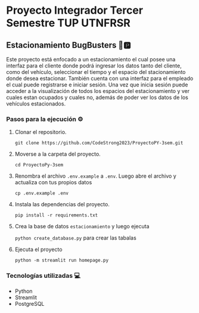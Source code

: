 # Proyecto Integrador Tercer Semestre TUP UTNFRSR
## Estacionamiento BugBusters 🚗🅿️
Este proyecto está enfocado a un estacionamiento el cual posee una interfaz para el cliente donde podrá ingresar los datos tanto del cliente, como del vehículo, seleccionar el tiempo y el espacio del stacionamiento donde desea estacionar. También cuenta con una interfaz para el empleado el cual puede registrarse e iniciar sesión. Una vez que inicia sesión puede acceder a la visualización de todos los espacios del estacionamiento y ver cuales estan ocupados y cuales no, además de poder ver los datos de los vehículos estacionados.
### Pasos para la ejecución ⚙️
1. Clonar el repositorio.

   ```git clone https://github.com/CodeStrong2023/ProyectoPY-3sem.git```
2. Moverse a la carpeta del proyecto.
   
    ```cd ProyectoPy-3sem```
  
3. Renombra el archivo `.env.example` a `.env`. Luego abre el archivo y actualiza con tus propios datos

   ```cp .env.example .env```
   
4. Instala las dependencias del proyecto.
   
   ```pip install -r requirements.txt```

5. Crea la base de datos ```estacionamiento``` y luego ejecuta

     ```python create_database.py``` para crear las tabalas

7. Ejecuta el proyecto

   ```python -m streamlit run homepage.py```
### Tecnologías utilizadas 💻
- Python
- Streamlit
- PostgreSQL
